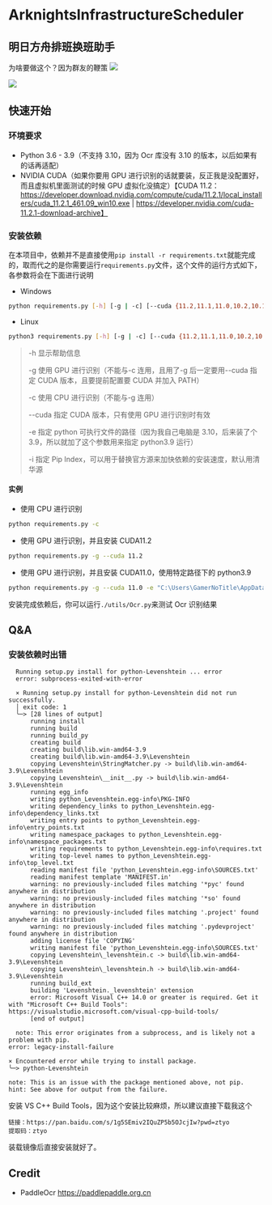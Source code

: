 # ArknightsInfrastructureScheduler

## 明日方舟排班换班助手

为啥要做这个？因为群友的鞭策 ![](https://valinecdn.bili33.top/QQ/wunai.gif)

![](https://gamernotitle.coding.net/p/assets/d/assets/git/raw/master/img/%23Miscellaneous/TIM-20220507-230435.png?download=true)

## 快速开始

### 环境要求

- Python 3.6 - 3.9（不支持 3.10，因为 Ocr 库没有 3.10 的版本，以后如果有的话再适配）
- NVIDIA CUDA（如果你要用 GPU 进行识别的话就要装，反正我是没配置好，而且虚拟机里面测试的时候 GPU 虚拟化没搞定）【CUDA 11.2：https://developer.download.nvidia.com/compute/cuda/11.2.1/local_installers/cuda_11.2.1_461.09_win10.exe | https://developer.nvidia.com/cuda-11.2.1-download-archive】

### 安装依赖

在本项目中，依赖并不是直接使用`pip install -r requirements.txt`就能完成的，取而代之的是你需要运行`requirements.py`文件，这个文件的运行方式如下，各参数将会在下面进行说明

- Windows

```bash
python requirements.py [-h] [-g | -c] [--cuda {11.2,11.1,11.0,10.2,10.1}] [-e EXECUTE]
```

- Linux

```bash
python3 requirements.py [-h] [-g | -c] [--cuda {11.2,11.1,11.0,10.2,10.1}] [-e EXECUTE]
```

> -h 显示帮助信息
>
> -g 使用 GPU 进行识别（不能与-c 连用，且用了-g 后一定要用--cuda 指定 CUDA 版本，且要提前配置要 CUDA 并加入 PATH）
>
> -c 使用 CPU 进行识别（不能与-g 连用）
>
> --cuda 指定 CUDA 版本，只有使用 GPU 进行识别时有效
>
> -e 指定 python 可执行文件的路径（因为我自己电脑是 3.10，后来装了个 3.9，所以就加了这个参数用来指定 python3.9 运行）
>
> -i 指定 Pip Index，可以用于替换官方源来加快依赖的安装速度，默认用清华源

#### 实例

- 使用 CPU 进行识别

```bash
python requirements.py -c
```

- 使用 GPU 进行识别，并且安装 CUDA11.2

```bash
python requirements.py -g --cuda 11.2
```

- 使用 GPU 进行识别，并且安装 CUDA11.0，使用特定路径下的 python3.9

```bash
python requirements.py -g --cuda 11.0 -e "C:\Users\GamerNoTitle\AppData\Local\Programs\Python\Python39\python.exe"
```

安装完成依赖后，你可以运行`./utils/Ocr.py`来测试 Ocr 识别结果

## Q&A

### 安装依赖时出错

```
  Running setup.py install for python-Levenshtein ... error
  error: subprocess-exited-with-error

  × Running setup.py install for python-Levenshtein did not run successfully.
  │ exit code: 1
  ╰─> [28 lines of output]
      running install
      running build
      running build_py
      creating build
      creating build\lib.win-amd64-3.9
      creating build\lib.win-amd64-3.9\Levenshtein
      copying Levenshtein\StringMatcher.py -> build\lib.win-amd64-3.9\Levenshtein
      copying Levenshtein\__init__.py -> build\lib.win-amd64-3.9\Levenshtein
      running egg_info
      writing python_Levenshtein.egg-info\PKG-INFO
      writing dependency_links to python_Levenshtein.egg-info\dependency_links.txt
      writing entry points to python_Levenshtein.egg-info\entry_points.txt
      writing namespace_packages to python_Levenshtein.egg-info\namespace_packages.txt
      writing requirements to python_Levenshtein.egg-info\requires.txt
      writing top-level names to python_Levenshtein.egg-info\top_level.txt
      reading manifest file 'python_Levenshtein.egg-info\SOURCES.txt'
      reading manifest template 'MANIFEST.in'
      warning: no previously-included files matching '*pyc' found anywhere in distribution
      warning: no previously-included files matching '*so' found anywhere in distribution
      warning: no previously-included files matching '.project' found anywhere in distribution
      warning: no previously-included files matching '.pydevproject' found anywhere in distribution
      adding license file 'COPYING'
      writing manifest file 'python_Levenshtein.egg-info\SOURCES.txt'
      copying Levenshtein\_levenshtein.c -> build\lib.win-amd64-3.9\Levenshtein
      copying Levenshtein\_levenshtein.h -> build\lib.win-amd64-3.9\Levenshtein
      running build_ext
      building 'Levenshtein._levenshtein' extension
      error: Microsoft Visual C++ 14.0 or greater is required. Get it with "Microsoft C++ Build Tools": https://visualstudio.microsoft.com/visual-cpp-build-tools/
      [end of output]

  note: This error originates from a subprocess, and is likely not a problem with pip.
error: legacy-install-failure

× Encountered error while trying to install package.
╰─> python-Levenshtein

note: This is an issue with the package mentioned above, not pip.
hint: See above for output from the failure.
```

安装 VS C++ Build Tools，因为这个安装比较麻烦，所以建议直接下载我这个

```
链接：https://pan.baidu.com/s/1g5SEmiv2IQuZP5b5OJcjIw?pwd=ztyo
提取码：ztyo
```

装载镜像后直接安装就好了。

## Credit

- PaddleOcr https://paddlepaddle.org.cn
